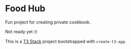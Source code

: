 # Food Hub

Fun project for creating private cookbook.

Not ready yet 🙄

This is a [T3 Stack](https://create.t3.gg/) project bootstrapped with `create-t3-app`.

